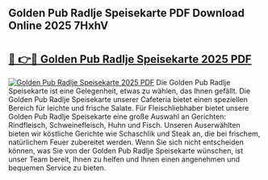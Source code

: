 ## Golden Pub Radlje Speisekarte PDF Download Online 2025 7HxhV

# <h2><a href="http://gcckef.nevu.top/?p=Golden+Pub+Radlje+Speisekarte">🔗 👉🔴 Golden Pub Radlje Speisekarte 2025 PDF</a></h2>

[![Golden Pub Radlje Speisekarte 2025 PDF](https://i.imgur.com/dBaPXMq.png)](http://gcckef.nevu.top/?p=Golden+Pub+Radlje+Speisekarte)
Die Golden Pub Radlje Speisekarte ist eine Gelegenheit, etwas zu wählen, das Ihnen gefällt. Die Golden Pub Radlje Speisekarte unserer Cafeteria bietet einen speziellen Bereich für leichte und frische Salate. Für Fleischliebhaber bietet unsere Golden Pub Radlje Speisekarte eine große Auswahl an Gerichten: Rindfleisch, Schweinefleisch, Huhn und Fisch. Unseren Auserwählten bieten wir köstliche Gerichte wie Schaschlik und Steak an, die bei frischem, natürlichem Feuer zubereitet werden. Wenn Sie sich nicht entscheiden können, was Sie von der Golden Pub Radlje Speisekarte wünschen, ist unser Team bereit, Ihnen zu helfen und Ihnen einen angenehmen und bequemen Service zu bieten.
